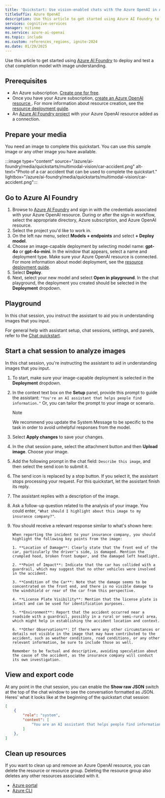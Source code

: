 ```yaml
---
title: 'Quickstart: Use vision-enabled chats with the Azure OpenAI in Azure AI Foundry Models'
titleSuffix: Azure OpenAI
description: Use this article to get started using Azure AI Foundry to deploy and use an image-capable model.
services: cognitive-services
manager: nitinme
ms.service: azure-ai-openai
ms.topic: include
ms.custom: references_regions, ignite-2024
ms.date: 01/29/2025
---
```


Use this article to get started using [Azure AI Foundry](https://ai.azure.com) to deploy and test a chat completion model with image understanding. 


## Prerequisites

- An Azure subscription. <a href="https://azure.microsoft.com/free/ai-services" target="_blank">Create one for free</a>.
- Once you have your Azure subscription, <a href="/azure/ai-services/openai/how-to/create-resource?pivots=web-portal"  title="Create an Azure OpenAI resource."  target="_blank">create an Azure OpenAI resource </a>.
 For more information about resource creation, see the [resource deployment guide](/azure/ai-services/openai/how-to/create-resource).
- An [Azure AI Foundry project](/azure/ai-foundry/how-to/create-projects) with your Azure OpenAI resource added as a connection. 

## Prepare your media

You need an image to complete this quickstart. You can use this sample image or any other image you have available.

:::image type="content" source="/azure/ai-foundry/media/quickstarts/multimodal-vision/car-accident.png" alt-text="Photo of a car accident that can be used to complete the quickstart." lightbox="/azure/ai-foundry/media/quickstarts/multimodal-vision/car-accident.png":::

## Go to Azure AI Foundry

1. Browse to [Azure AI Foundry](https://ai.azure.com/) and sign in with the credentials associated with your Azure OpenAI resource. During or after the sign-in workflow, select the appropriate directory, Azure subscription, and Azure OpenAI resource.
1. Select the project you'd like to work in.
1. On the left nav menu, select **Models + endpoints** and select **+ Deploy model**.
1. Choose an image-capable deployment by selecting model name: **gpt-4o** or **gpt-4o-mini**. In the window that appears, select a name and deployment type. Make sure your Azure OpenAI resource is connected. For more information about model deployment, see the [resource deployment guide](/azure/ai-services/openai/how-to/create-resource).
1. Select **Deploy**.
1. Next, select your new model and select **Open in playground**. In the chat playground, the deployment you created should be selected in the **Deployment** dropdown.



## Playground

In this chat session, you instruct the assistant to aid you in understanding images that you input.

For general help with assistant setup, chat sessions, settings, and panels, refer to the [Chat quickstart](/azure/ai-services/openai/chatgpt-quickstart?tabs=command-line&pivots=programming-language-studio). 


## Start a chat session to analyze images

In this chat session, you're instructing the assistant to aid in understanding images that you input. 
1. To start, make sure your image-capable deployment is selected in the **Deployment** dropdown.
1. In the context text box on the **Setup** panel, provide this prompt to guide the assistant: `"You're an AI assistant that helps people find information."` Or, you can tailor the prompt to your image or scenario.

   > [!NOTE]
    > We recommend you update the System Message to be specific to the task in order to avoid unhelpful responses from the model.

1. Select **Apply changes** to save your changes. 
1. In the chat session pane, select the attachment button and then **Upload image**. Choose your image.
1. Add the following prompt in the chat field: `Describe this image`, and then select the send icon to submit it.
1. The send icon is replaced by a stop button. If you select it, the assistant stops processing your request. For this quickstart, let the assistant finish its reply.
1. The assistant replies with a description of the image.
1. Ask a follow-up question related to the analysis of your image. You could enter, `"What should I highlight about this image to my insurance company?"`.
1. You should receive a relevant response similar to what's shown here:
    ```
    When reporting the incident to your insurance company, you should highlight the following key points from the image:  
       
    1. **Location of Damage**: Clearly state that the front end of the car, particularly the driver's side, is damaged. Mention the crumpled hood, broken front bumper, and the damaged left headlight.  
       
    2. **Point of Impact**: Indicate that the car has collided with a guardrail, which may suggest that no other vehicles were involved in the accident.  
       
    3. **Condition of the Car**: Note that the damage seems to be concentrated on the front end, and there is no visible damage to the windshield or rear of the car from this perspective.  
       
    4. **License Plate Visibility**: Mention that the license plate is intact and can be used for identification purposes.  
       
    5. **Environment**: Report that the accident occurred near a roadside with a guardrail, possibly in a rural or semi-rural area, which might help in establishing the accident location and context.  
       
    6. **Other Observations**: If there were any other circumstances or details not visible in the image that may have contributed to the accident, such as weather conditions, road conditions, or any other relevant information, be sure to include those as well.  
       
    Remember to be factual and descriptive, avoiding speculation about the cause of the accident, as the insurance company will conduct its own investigation.
    ```
## View and export code

At any point in the chat session, you can enable the **Show raw JSON** switch at the top of the chat window to see the conversation formatted as JSON. Heres' what it looks like at the beginning of the quickstart chat session:

```json
[
	{
		"role": "system",
		"content": [
			"You are an AI assistant that helps people find information."
		]
	},
]
```



## Clean up resources

If you want to clean up and remove an Azure OpenAI resource, you can delete the resource or resource group. Deleting the resource group also deletes any other resources associated with it.

- [Azure portal](../../multi-service-resource.md?pivots=azportal#clean-up-resources)
- [Azure CLI](../../multi-service-resource.md?pivots=azcli#clean-up-resources)


